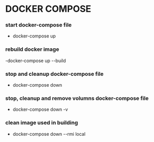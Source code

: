 # DOCKER COMPOSE

### start docker-compose file
- docker-compose up

### rebuild docker image
-docker-compose up --build

### stop and cleanup docker-compose file
- docker-compose down

### stop, cleanup and remove volumns docker-compose file
- docker-compose down -v

### clean image used in building
-  docker-compose down --rmi local

